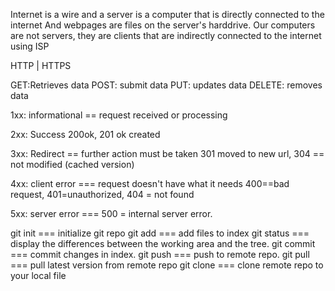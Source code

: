 Internet is a wire and a server is a computer that is directly connected to the internet
And webpages are files on the server's harddrive.
Our computers are not servers, they are clients that are indirectly connected to the internet using ISP

HTTP | HTTPS

GET:Retrieves data
POST: submit data
PUT: updates data
DELETE: removes data


1xx: informational == request received or processing

2xx: Success 200ok, 201 ok created

3xx: Redirect == further action must be taken 301 moved to new url, 304 == not modified (cached version)

4xx: client error === request doesn't have what it needs 400==bad request, 401=unauthorized, 404 = not found

5xx: server error ===  500 = internal server error.


git init        === initialize git repo
git add <file>  === add files to index
git status      === display the differences between the working area and the tree.
git commit      === commit changes in index.
git push        === push to remote repo.
git pull        === pull latest version from remote repo
git clone       === clone remote repo to your local file
